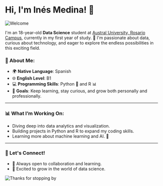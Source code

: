 # Hi, I'm Inés Medina! 👋

![Welcome](https://media.giphy.com/media/hvRJCLFzcasrR4ia7z/giphy.gif)

I'm an 18-year-old **Data Science** student at [Austral University, Rosario Campus](https://www.austral.edu.ar/rosario/), currently in my first year of study. 🚀 I'm passionate about data, curious about technology, and eager to explore the endless possibilities in this exciting field.

### 🌟 About Me:
- 🌍 **Native Language**: Spanish  
- 🌐 **English Level**: B1  
- 💻 **Programming Skills**: Python 🐍 and R 📊  
- 🎯 **Goals**: Keep learning, stay curious, and grow both personally and professionally.

---

### 📊 What I’m Working On:
- Diving deep into data analytics and visualization.
- Building projects in Python and R to expand my coding skills.
- Learning more about machine learning and AI. 🤖

---

### 🔗 Let's Connect!
- 💼 Always open to collaboration and learning.
- 🌱 Excited to grow in the world of data science.

![Thanks for stopping by](https://media.giphy.com/media/3o7aD6d5IZt5m8T4t6/giphy.gif)

<!---
IneMedina/IneMedina is a ✨ special ✨ repository because its `README.md` (this file) appears on your GitHub profile.
You can click the Preview link to take a look at your changes.
--->
